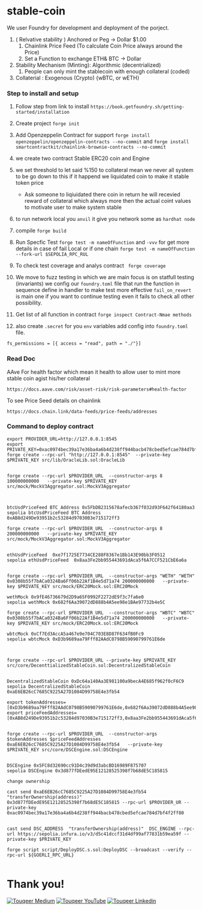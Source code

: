 # stable-coin

We user Foundry for development and deployment of the porject.

1. ( Relvative stability ) Anchored or Peg  -> Dollar $1.00
    1. Chainlink Price Feed (To calculate Coin Price always around the Price)
    2. Set a Function to exchange ETH& BTC -> Dollar 
2. Stability Mechanism (Minting): Algorithmic (decentrialized)
   1.  People can only mint the stablecoin with enough collateral (coded)
3. Collaterial : Exogenous (Crypto) {wBTC, or wETH}
 

### Step to install and setup

1. Follow step from link to install `https://book.getfoundry.sh/getting-started/installation`

2. Create project `forge init`

3. Add Openzeppelin Contract for support  `forge install openzeppelin/openzeppelin-contracts --no-commit` and `forge install smartcontractkit/chainlink-brownie-contracts --no-commit`

4. we create two contract Stable ERC20 coin and Engine
5. we set threshold to let said %150  to collateral mean we never all system to be go down to this if it happend we liquidated coin to make it stable token price 
    - Ask someone to liqiuidated there coin in return he will recevied reward of collateral which always more then the actual coint values to motivate user to make system stable
6. to run network local you `anvil` it give you network some as `hardhat node` 
7. compile `forge build`
8. Run Specfic Test `forge test -m nameOfFunction`  and `-vvv` for get more details in case of fail  Local or if one chain `forge test -m nameOfFunction --fork-url $SEPOLIA_RPC_RUL`
9. To check test coverage and analys contract ` forge coverage`

10. We move to fuzz testing in which we are main focus is on statfull testing (invariants) we config our `foundry.toml` file that run the function in sequence define in handler to make test more effective `fail_on_revert` is main one if you want to continue testing even it fails to check all other possibility.

11. Get list of all function in contract `forge inspect Contract-Nmae methods`

12. also create `.secret` for you `env` variables add config into `foundry.toml` file.

```
fs_permissions = [{ access = "read", path = "./"}]

```
### Read Doc 

AAve For health factor which mean it health to allow user to mint more stable coin agist his/her collateral 

```
https://docs.aave.com/risk/asset-risk/risk-parameters#health-factor
```
To see Price Seed details on chainlink
```
https://docs.chain.link/data-feeds/price-feeds/addresses
```

### Command to deploy contract
```
export PROVIDER_URL=http://127.0.0.1:8545
export PRIVATE_KEY=0xac0974bec39a17e36ba4a6b4d238ff944bacb478cbed5efcae784d7bf4f2ff80
forge create --rpc-url "http://127.0.0.1:8545"  --private-key $PRIVATE_KEY src/lib/OracleLib.sol:OracleLib


forge create --rpc-url $PROVIDER_URL  --constructor-args 8 100000000000   --private-key $PRIVATE_KEY src/mock/MockV3Aggregator.sol:MockV3Aggregator



btcUsdPriceFeed BTC Address 0x5FbDB2315678afecb367f032d93F642f64180aa3
sepolia btcUsdPriceFeed BTC Address 0xAB8d249De93951b2c53284d97030B3e715172ff3

forge create --rpc-url $PROVIDER_URL  --constructor-args 8 200000000000   --private-key $PRIVATE_KEY src/mock/MockV3Aggregator.sol:MockV3Aggregator


ethUsdPriceFeed  0xe7f1725E7734CE288F8367e1Bb143E90bb3F0512
sepolia ethUsdPriceFeed  0x8aa3Fe2bb955443691dAca5f6A7CCF521CbE6a6a


forge create --rpc-url $PROVIDER_URL  --constructor-args "WETH" "WETH" 0x0308b55f7bACa0324Ba6Ff06b22Af1B4e5d71a74 200000000000   --private-key $PRIVATE_KEY src/mock/ERC20Mock.sol:ERC20Mock

wethMock 0x9fE46736679d2D9a65F0992F2272dE9f3c7fa6e0
sepolia wethMock 0x682f6Aa39072dD888b4A5ee98e1BAe97732b4e5C

forge create --rpc-url $PROVIDER_URL  --constructor-args "WBTC" "WBTC" 0x0308b55f7bACa0324Ba6Ff06b22Af1B4e5d71a74 200000000000   --private-key $PRIVATE_KEY src/mock/ERC20Mock.sol:ERC20Mock

wbtcMock 0xCf7Ed3AccA5a467e9e704C703E8D87F634fB0Fc9
sepolia wbtcMock 0xD3b9689aa79Fff82AAdC0798B59090799761E6de



forge create --rpc-url $PROVIDER_URL --private-key $PRIVATE_KEY src/core/DecenttializedStableCoin.sol:DecentralizedStableCoin


DecentralizedStableCoin 0xDc64a140Aa3E981100a9becA4E685f962f0cF6C9
sepolia DecentralizedStableCoin 0xaE6EB26cC7685C9225A27D1084D99758E4e3fb54

export tokenAddresses=[0xD3b9689aa79Fff82AAdC0798B59090799761E6de,0x682f6Aa39072dD888b4A5ee98e1BAe97732b4e5C]
export priceFeedAddresses=[0xAB8d249De93951b2c53284d97030B3e715172ff3,0x8aa3Fe2bb955443691dAca5f6A7CCF521CbE6a6a]


forge create --rpc-url $PROVIDER_URL  --constructor-args $tokenAddresses $priceFeedAddresses 0xaE6EB26cC7685C9225A27D1084D99758E4e3fb54   --private-key $PRIVATE_KEY src/core/DSCEngine.sol:DSCEngine


DSCEngine 0x5FC8d32690cc91D4c39d9d3abcBD16989F875707
sepolia DSCEngine 0x3d877fDEedE95E12128525398f7b68dE5C185815

change ownership

cast send 0xaE6EB26cC7685C9225A27D1084D99758E4e3fb54  "transferOwnership(address)"  0x3d877fDEedE95E12128525398f7b68dE5C185815 --rpc-url $PROVIDER_UR --private-key 0xac0974bec39a17e36ba4a6b4d238ff944bacb478cbed5efcae784d7bf4f2ff80


cast send DSC_ADDRESS  "transferOwnership(address)"  DSC_ENGINE --rpc-url https://sepolia.infura.io/v3/d5c41dccf31d4df99af77831b59ea59f --private-key $PRIVATE_KEY

forge script script/DeployDSC.s.sol:DeployDSC --broadcast --verify --rpc-url ${GOERLI_RPC_URL}


```
# Thank you!

[![Touqeer Medium](https://img.shields.io/badge/Medium-000000?style=for-the-badge&logo=medium&logoColor=white)](https://medium.com/@touqeershah32)
[![Touqeer YouTube](https://img.shields.io/badge/YouTube-FF0000?style=for-the-badge&logo=youtube&logoColor=white)](https://www.youtube.com/channel/UC3oUDpfMOBefugPp4GADyUQ)
[![Touqeer Linkedin](https://img.shields.io/badge/LinkedIn-0077B5?style=for-the-badge&logo=linkedin&logoColor=white)](https://www.linkedin.com/in/touqeer-shah/)
